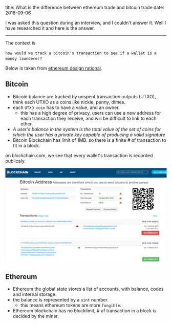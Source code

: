 title: What is the difference between ethereum trade and bitcoin trade
date: 2018-09-06


I was asked this question during an interview, and I couldn't answer it. Well I have researched it and here is the answer.

--- 

The context is

`how would we track a bitcoin's transaction to see if a wallet is a money launderer?`

Below is taken from [ethereum design rational](https://github.com/ethereum/wiki/wiki/Design-Rationale#accounts-and-not-utxos).
## Bitcoin 
- Bitcoin balance are tracked by unspent transaction outputs (UTXO), think each UTXO as a coins like nickle, penny, dimes.
- each `UTXO coin` has to have a value, and an owner. 
    * this has a high degree of privacy, users can use a new address for each transaction they receive, and will be difficult to link to each other. 
- _A user's balance in the system is the total value of the set of coins for which the user has a private key capable of producing a valid signature_
- Bitcoin Blockchain has limit of 1MB. so there is a finite # of transaction to fit in a block.

on blockchain.com, we see that every wallet's transaction is recorded publicaly.

!["This is our result after two weeks"](/static/images/blockchain.png)

## Ethereum
- Ethereum the global state stores a list of accounts, with balance, codes and internal storage. 
- the balance is represented by a `uint` number. 
    * this means ethereum tokens are more `fungible`.
- Ethereum blockchain has no blocklimit, # of transaction in a block is decided by the miner. 